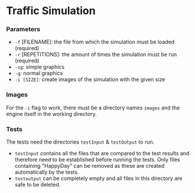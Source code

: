 # Traffic Simulation

### Parameters
- `-f` [FILENAME]: the file from which the simulation must be loaded (required)
- `-r` [REPETITIONS]: the amount of times the simulation must be run (required)
- `-sg`: simple graphics
- `-g`: normal graphics
- `-i [SIZE]`: create images of the simulation with the given size

### Images
For the `-i` flag to work, there must be a directory names `images` and the engine itself in the working directory.

### Tests
The tests need the directories `testInput` & `testOutput` to run.  
- `testInput` contains all the files that are compared to the test results and therefore need to be established before
  running the tests. Only files containing "HappyDay" can be  removed as these are created automatically by the tests.
- `testoutput` can be completely empty and all files in this directory are safe to be deleted.